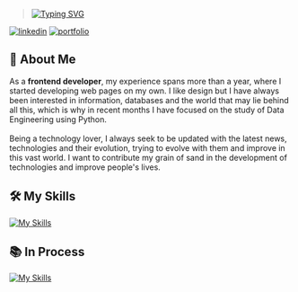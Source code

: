 > [![Typing SVG](https://readme-typing-svg.demolab.com?font=Fira+Code&weight=900&size=25&pause=2000&color=6529F7&center=true&vCenter=true&random=false&width=435&lines=Hey+there%2C+I'm+Nikolayk!+%F0%9F%A4%98%F0%9F%8F%BC)](https://git.io/typing-svg)

[![linkedin](https://img.shields.io/badge/linkedin-0A66C2?style=for-the-badge&logo=linkedin&logoColor=white)](https://www.linkedin.com/in/nikolaykmunozalvarez/)    [![portfolio](https://img.shields.io/badge/my_portfolio-000?style=for-the-badge&logo=ko-fi&logoColor=purple)](https://andnik.dev)


## 🚀 About Me
As a **frontend developer**, my experience spans more than a year, where I started developing web pages on my own. I like design but I have always been interested in information, databases and the world that may lie behind all this, which is why in recent months I have focused on the study of Data Engineering using Python. <br><br>
Being a technology lover, I always seek to be updated with the latest news, technologies and their evolution, trying to evolve with them and improve in this vast world. I want to contribute my grain of sand in the development of technologies and improve people's lives.

## 🛠️ My Skills
[![My Skills](https://skillicons.dev/icons?i=html,css,js,react,mongo,mysql,git)](https://skillicons.dev)

## 📚 In Process

 [![My Skills](https://skillicons.dev/icons?i=python,docker,ionic)](https://skillicons.dev)

<!--
## 📈 Analythics
<img src="https://github-readme-stats-git-masterrstaa-rickstaa.vercel.app/api/top-langs?username=AndNikDev&show_icons=true&theme=midnight-purple&locale=en&layout=compact" alt="AndNikDev"/>

<br>

[![Anurag's GitHub stats](https://github-readme-stats.vercel.app/api?username=AndNikDev&theme=midnight-purple)](https://github.com/AndNikDev)

